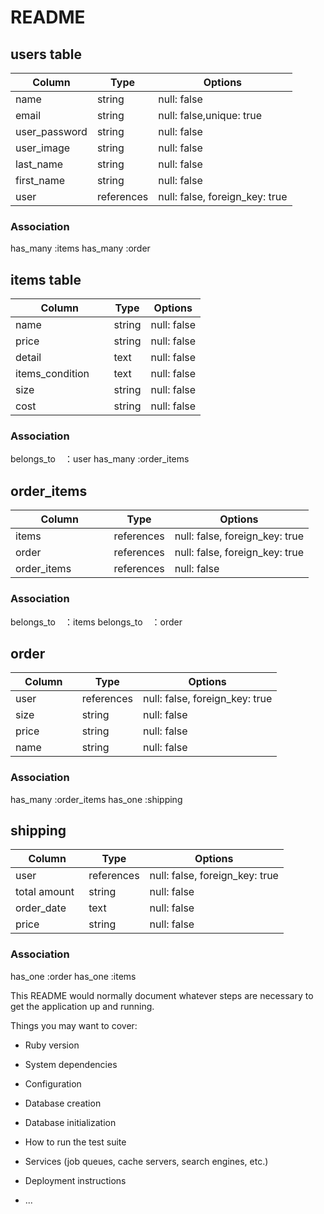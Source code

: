 # README

## users table
|Column             |Type       |Options                         | 
|-------------------|-----------|--------------------------------|
|name               |string     |null: false                     |
|email              |string     |null: false,unique: true        |
|user_password      |string     |null: false                     |
|user_image         |string     |null: false                     |
|last_name          |string     |null: false                     |
|first_name         |string     |null: false                     |
|user               |references |null: false, foreign_key: true|

### Association
has_many :items
has_many :order

## items table
|Column             |Type       |Options                         | 
|-------------------|-----------|--------------------------------|
|name               |string     |null: false                     |
|price              |string     |null: false                     |
|detail   　　　　　　|text       |null: false                     |
|items_condition    |text       |null: false                     |
|size               |string     |null: false                     |
|cost               |string     |null: false                     |

### Association
belongs_to　：user
has_many    :order_items

## order_items
|Column             |Type       |Options                         | 
|-------------------|-----------|--------------------------------|
|items              |references |null: false, foreign_key: true  |
|order              |references |null: false, foreign_key: true  |
|order_items  　　　 |references |null: false                     |

### Association
belongs_to　：items
belongs_to　：order

## order
|Column             |Type       |Options                         | 
|-------------------|-----------|--------------------------------|
|user               |references |null: false, foreign_key: true  |
|size               |string     |null: false                     |
|price        　　　 |string     |null: false                     |
|name               |string     |null: false                     |

### Association
has_many :order_items
has_one  :shipping

## shipping
|Column             |Type       |Options                         | 
|-------------------|-----------|--------------------------------|
|user               |references |null: false, foreign_key: true  |
|total amount       |string     |null: false                     |
|order_date       　|text        |null: false                    |
|price              |string     |null: false                     |
  
### Association
has_one  :order
has_one  :items


This README would normally document whatever steps are necessary to get the
application up and running.

Things you may want to cover:

* Ruby version

* System dependencies

* Configuration

* Database creation

* Database initialization

* How to run the test suite

* Services (job queues, cache servers, search engines, etc.)

* Deployment instructions

* ...
